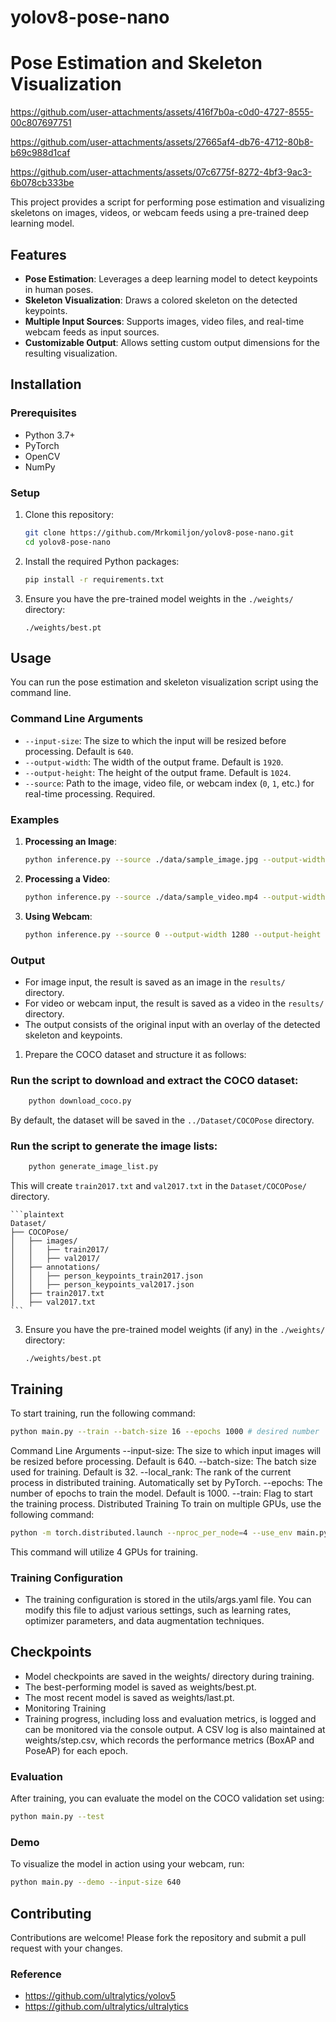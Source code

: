 # yolov8-pose-nano
# Pose Estimation and Skeleton Visualization

https://github.com/user-attachments/assets/416f7b0a-c0d0-4727-8555-00c807697751

https://github.com/user-attachments/assets/27665af4-db76-4712-80b8-b69c988d1caf

https://github.com/user-attachments/assets/07c6775f-8272-4bf3-9ac3-6b078cb333be


This project provides a script for performing pose estimation and visualizing skeletons on images, videos, or webcam feeds using a pre-trained deep learning model.

## Features

- **Pose Estimation**: Leverages a deep learning model to detect keypoints in human poses.
- **Skeleton Visualization**: Draws a colored skeleton on the detected keypoints.
- **Multiple Input Sources**: Supports images, video files, and real-time webcam feeds as input sources.
- **Customizable Output**: Allows setting custom output dimensions for the resulting visualization.

## Installation

### Prerequisites

- Python 3.7+
- PyTorch
- OpenCV
- NumPy

### Setup

1. Clone this repository:

    ```bash
    git clone https://github.com/Mrkomiljon/yolov8-pose-nano.git
    cd yolov8-pose-nano
    ```

2. Install the required Python packages:

    ```bash
    pip install -r requirements.txt
    ```

3. Ensure you have the pre-trained model weights in the `./weights/` directory:

    ```plaintext
    ./weights/best.pt
    ```

## Usage

You can run the pose estimation and skeleton visualization script using the command line.

### Command Line Arguments

- `--input-size`: The size to which the input will be resized before processing. Default is `640`.
- `--output-width`: The width of the output frame. Default is `1920`.
- `--output-height`: The height of the output frame. Default is `1024`.
- `--source`: Path to the image, video file, or webcam index (`0`, `1`, etc.) for real-time processing. Required.

### Examples

1. **Processing an Image**:

    ```bash
    python inference.py --source ./data/sample_image.jpg --output-width 1280 --output-height 720
    ```

2. **Processing a Video**:

    ```bash
    python inference.py --source ./data/sample_video.mp4 --output-width 1920 --output-height 1080
    ```

3. **Using Webcam**:

    ```bash
    python inference.py --source 0 --output-width 1280 --output-height 720
    ```

### Output

- For image input, the result is saved as an image in the `results/` directory.
- For video or webcam input, the result is saved as a video in the `results/` directory.
- The output consists of the original input with an overlay of the detected skeleton and keypoints.

1. Prepare the COCO dataset and structure it as follows:
 ### Run the script to download and extract the COCO dataset:

```bash
    python download_coco.py
```

   By default, the dataset will be saved in the `../Dataset/COCOPose` directory.
   ### Run the script to generate the image lists:

```bash
    python generate_image_list.py
```

   This will create `train2017.txt` and `val2017.txt` in the `Dataset/COCOPose/` directory.

    ```plaintext
    Dataset/
    ├── COCOPose/
    │   ├── images/
    │   │   ├── train2017/
    │   │   ├── val2017/
    │   ├── annotations/
    │   │   ├── person_keypoints_train2017.json
    │   │   ├── person_keypoints_val2017.json
    │   ├── train2017.txt
    │   ├── val2017.txt
    ```

3. Ensure you have the pre-trained model weights (if any) in the `./weights/` directory:

    ```plaintext
    ./weights/best.pt
    ```

## Training

To start training, run the following command:

```bash
python main.py --train --batch-size 16 --epochs 1000 # desired number
```
Command Line Arguments
--input-size: The size to which input images will be resized before processing. Default is 640.
--batch-size: The batch size used for training. Default is 32.
--local_rank: The rank of the current process in distributed training. Automatically set by PyTorch.
--epochs: The number of epochs to train the model. Default is 1000.
--train: Flag to start the training process.
Distributed Training
To train on multiple GPUs, use the following command:

```bash
python -m torch.distributed.launch --nproc_per_node=4 --use_env main.py --train --batch-size 16 --epochs 300
```
This command will utilize 4 GPUs for training.

### Training Configuration
- The training configuration is stored in the utils/args.yaml file. You can modify this file to adjust various settings, such as learning rates, optimizer parameters, and data augmentation techniques.

## Checkpoints
- Model checkpoints are saved in the weights/ directory during training.
- The best-performing model is saved as weights/best.pt.
- The most recent model is saved as weights/last.pt.
- Monitoring Training
- Training progress, including loss and evaluation metrics, is logged and can be monitored via the console output. A CSV log is also maintained at weights/step.csv, which records the performance metrics (BoxAP and PoseAP) for each epoch.

### Evaluation
After training, you can evaluate the model on the COCO validation set using:

```bash
python main.py --test
```
### Demo
To visualize the model in action using your webcam, run:

```bash
python main.py --demo --input-size 640
```
## Contributing

Contributions are welcome! Please fork the repository and submit a pull request with your changes.

### Reference

* https://github.com/ultralytics/yolov5
* https://github.com/ultralytics/ultralytics
